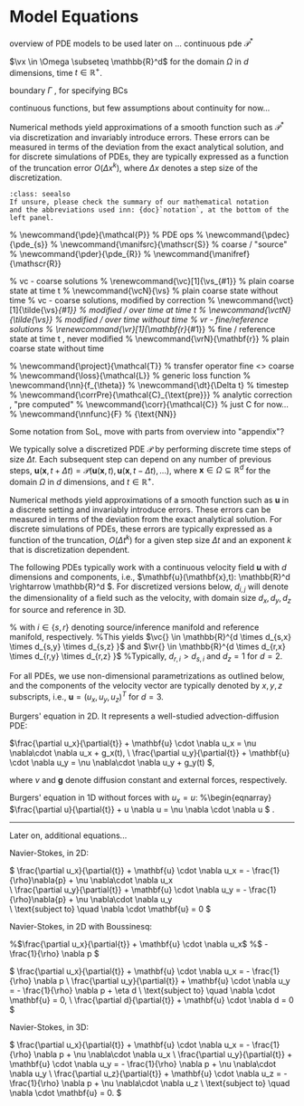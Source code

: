 Model Equations
============================

overview of PDE models to be used later on ...
continuous pde $\mathcal P^*$

$\vx \in \Omega \subseteq \mathbb{R}^d$ 
for the domain $\Omega$ in $d$ dimensions,
 time $t \in \mathbb{R}^{+}$.

boundary $\Gamma$ , for specifying BCs

continuous functions, but few assumptions about continuity for now...

Numerical methods yield approximations of a smooth function such as $\mathcal P^*$ via discretization and invariably introduce errors. 
These errors can be measured in terms of the deviation from the exact analytical solution, 
and for discrete simulations of PDEs, they are typically expressed as a function of the truncation error 
$O( \Delta x^k )$, where $\Delta x$ denotes a step size of the discretization.

```{admonition} Notation and abbreviations
:class: seealso
If unsure, please check the summary of our mathematical notation
and the abbreviations used inn: {doc}`notation`, at the bottom of the left panel.
```

% \newcommand{\pde}{\mathcal{P}}         % PDE ops
% \newcommand{\pdec}{\pde_{s}}
% \newcommand{\manifsrc}{\mathscr{S}}    % coarse / "source"
% \newcommand{\pder}{\pde_{R}}
% \newcommand{\manifref}{\mathscr{R}}

% vc - coarse solutions
% \renewcommand{\vc}[1]{\vs_{#1}}            % plain coarse state at time t
% \newcommand{\vcN}{\vs}                     % plain coarse state without time 
% vc - coarse solutions, modified by correction
% \newcommand{\vct}[1]{\tilde{\vs}_{#1}}     % modified / over time at time t
% \newcommand{\vctN}{\tilde{\vs}}            % modified / over time without time
% vr - fine/reference solutions
% \renewcommand{\vr}[1]{\mathbf{r}_{#1}}            % fine / reference state at time t , never modified
% \newcommand{\vrN}{\mathbf{r}}                     % plain coarse state without time 

% \newcommand{\project}{\mathcal{T}}           % transfer operator fine <> coarse
% \newcommand{\loss}{\mathcal{L}}              % generic loss function
% \newcommand{\nn}{f_{\theta}}
% \newcommand{\dt}{\Delta t}                   % timestep
% \newcommand{\corrPre}{\mathcal{C}_{\text{pre}}}            % analytic correction , "pre computed"
% \newcommand{\corr}{\mathcal{C}}                         % just C for now...
% \newcommand{\nnfunc}{F} % {\text{NN}}


Some notation from SoL, move with parts from overview into "appendix"?



We typically solve a discretized PDE $\mathcal{P}$ by performing discrete time steps of size $\Delta t$. 
Each subsequent step can depend on any number of previous steps,
$\mathbf{u}(\mathbf{x},t+\Delta t) = \mathcal{P}(\mathbf{u}(\mathbf{x},t), \mathbf{u}(\mathbf{x},t-\Delta t),...)$, 
where
$\mathbf{x} \in \Omega \subseteq \mathbb{R}^d$ for the domain $\Omega$ in $d$
dimensions, and $t \in \mathbb{R}^{+}$.

Numerical methods yield approximations of a smooth function such as $\mathbf{u}$ in a discrete
setting and invariably introduce errors. These errors can be measured in terms
of the deviation from the exact analytical solution.
For discrete simulations of
PDEs, these errors are typically expressed as a function of the truncation, $O(\Delta t^k)$ 
for a given step size $\Delta t$ and an exponent $k$ that is discretization dependent.

The following PDEs typically work with a continuous
velocity field $\mathbf{u}$ with $d$ dimensions and components, i.e.,
$\mathbf{u}(\mathbf{x},t): \mathbb{R}^d \rightarrow \mathbb{R}^d $.
For discretized versions below, $d_{i,j}$ will denote the dimensionality
of a field such as the velocity,
with domain size $d_{x},d_{y},d_{z}$ for source and reference in 3D.

% with $i \in \{s,r\}$ denoting source/inference manifold and reference manifold, respectively.
%This yields $\vc{} \in \mathbb{R}^{d \times d_{s,x} \times d_{s,y} \times d_{s,z} }$ and $\vr{} \in \mathbb{R}^{d \times d_{r,x} \times d_{r,y} \times d_{r,z} }$
%Typically, $d_{r,i} > d_{s,i}$ and $d_{z}=1$ for $d=2$.

For all PDEs, we use non-dimensional parametrizations as outlined below,
and the components of the velocity vector are typically denoted by $x,y,z$ subscripts, i.e.,
$\mathbf{u} = (u_x,u_y,u_z)^T$ for $d=3$.

Burgers' equation in 2D. It represents a well-studied advection-diffusion PDE:

$\frac{\partial u_x}{\partial{t}} + \mathbf{u} \cdot \nabla u_x =
  \nu \nabla\cdot \nabla u_x + g_x(t), 
  \\
  \frac{\partial u_y}{\partial{t}} + \mathbf{u} \cdot \nabla u_y =
  \nu \nabla\cdot \nabla u_y + g_y(t)
$, 

where $\nu$ and $\mathbf{g}$ denote diffusion constant and external forces, respectively.

Burgers' equation in 1D without forces with $u_x = u$:
%\begin{eqnarray}
$\frac{\partial u}{\partial{t}} + u \nabla u = \nu \nabla \cdot \nabla u $ .

---

Later on, additional equations...



Navier-Stokes, in 2D:

$
    \frac{\partial u_x}{\partial{t}} + \mathbf{u} \cdot \nabla u_x =
    - \frac{1}{\rho}\nabla{p} + \nu \nabla\cdot \nabla u_x  
    \\
    \frac{\partial u_y}{\partial{t}} + \mathbf{u} \cdot \nabla u_y =
    - \frac{1}{\rho}\nabla{p} + \nu \nabla\cdot \nabla u_y  
    \\
    \text{subject to} \quad \nabla \cdot \mathbf{u} = 0
$



Navier-Stokes, in 2D with Boussinesq:

%$\frac{\partial u_x}{\partial{t}} + \mathbf{u} \cdot \nabla u_x$
%$ -\frac{1}{\rho} \nabla p $

$
  \frac{\partial u_x}{\partial{t}} + \mathbf{u} \cdot \nabla u_x = - \frac{1}{\rho} \nabla p 
  \\
  \frac{\partial u_y}{\partial{t}} + \mathbf{u} \cdot \nabla u_y = - \frac{1}{\rho} \nabla p + \eta d
  \\
  \text{subject to} \quad \nabla \cdot \mathbf{u} = 0,
  \\
  \frac{\partial d}{\partial{t}} + \mathbf{u} \cdot \nabla d = 0 
$



Navier-Stokes, in 3D:

$
  \frac{\partial u_x}{\partial{t}} + \mathbf{u} \cdot \nabla u_x = - \frac{1}{\rho} \nabla p + \nu \nabla\cdot \nabla u_x 
  \\
  \frac{\partial u_y}{\partial{t}} + \mathbf{u} \cdot \nabla u_y = - \frac{1}{\rho} \nabla p + \nu \nabla\cdot \nabla u_y 
  \\
  \frac{\partial u_z}{\partial{t}} + \mathbf{u} \cdot \nabla u_z = - \frac{1}{\rho} \nabla p + \nu \nabla\cdot \nabla u_z 
  \\
  \text{subject to} \quad \nabla \cdot \mathbf{u} = 0.
$


